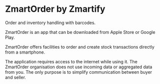 # ZmartOrder by Zmartify

Order and inventory handling with barcodes.

ZmartOrder is an app that can be downloaded from Apple Store or Google Play.

ZmartOrder offers facilities to order and create stock transactions directly from a smartphone.

The application requires access to the internet while using it. The ZmartOrder organisation does not use incoming data or aggregated data from you. The only purpose is to simplify communication between buyer and seller.
